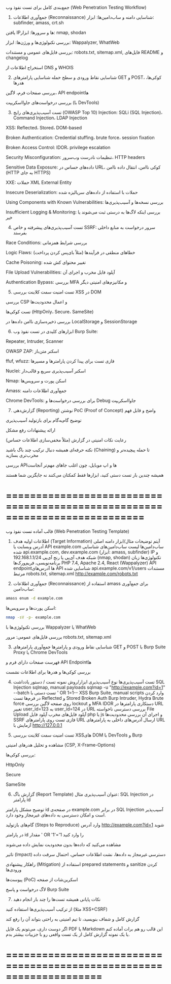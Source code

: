 

جمع‌بندی کامل برای تست نفوذ وب (Web Penetration Testing Workflow)
1. جمع‌آوری اطلاعات (Reconnaissance)
شناسایی دامنه و ساب‌دامین‌ها:
ابزار: subfinder, amass, crt.sh

یافتن IPها و سرورها:
ابزار: nmap, shodan

بررسی تکنولوژی‌ها و ورژن‌ها:
ابزار: Wappalyzer, WhatWeb

بررسی فایل‌های عمومی و مستندات:
robots.txt, sitemap.xml, فایل‌های README و changelog

استخراج اطلاعات از DNS و WHOIS

2. شناسایی نقاط ورودی و سطح حمله
شناسایی پارامترهای GET و POST، کوکی‌ها، هدرها

بررسی صفحات فرم، لاگین، API endpointها

بررسی درخواست‌های جاوااسکریپت (با DevTools)

3. تست آسیب‌پذیری‌های رایج (OWASP Top 10)
Injection:
SQLi (SQL Injection)، Command Injection، LDAP Injection

XSS:
Reflected، Stored، DOM-based

Broken Authentication:
Credential stuffing، brute force، session fixation

Broken Access Control:
IDOR، privilege escalation

Security Misconfiguration:
تنظیمات نادرست وب‌سرور، HTTP headers

Sensitive Data Exposure:
داده‌های حساس در URL، کوکی ناامن، انتقال داده ناامن (HTTP به جای HTTPS)

XXE:
حملات XML External Entity

Insecure Deserialization:
حملات با استفاده از داده‌های سریالیزه شده

Using Components with Known Vulnerabilities:
بررسی نسخه‌ها و آسیب‌پذیری‌ها

Insufficient Logging & Monitoring:
بررسی اینکه لاگ‌ها به درستی ثبت می‌شوند یا خیر

4. تست آسیب‌پذیری‌های پیشرفته و خاص
SSRF:
سرور درخواست به منابع داخلی بفرستد

Race Conditions:
بررسی شرایط همزمانی

Logic Flaws:
خطاهای منطقی در فرآیندها (مثلاً بای‌پس کردن پرداخت)

Cache Poisoning:
تغییر محتوای کش شده

File Upload Vulnerabilities:
آپلود فایل مخرب و اجرای آن

Authentication Bypass:
بررسی MFA و مکانیزم‌های امنیتی دیگر

5. تست امنیت سمت کلاینت
بررسی XSS در DOM

بررسی CSP و اعمال محدودیت‌ها

تست کوکی‌ها (HttpOnly، Secure، SameSite)

بررسی ذخیره‌سازی ناامن داده‌ها در LocalStorage و SessionStorage

6. ابزارهای کلیدی در تست نفوذ وب
Burp Suite:

Repeater, Intruder, Scanner

OWASP ZAP:
اسکنر متن‌باز

ffuf, wfuzz:
فازی تست برای پیدا کردن پارامترها و مسیرها

Nuclei:
اسکنر آسیب‌پذیری سریع و قالب‌دار

Nmap:
اسکن پورت و سرویس‌ها

Amass:
جمع‌آوری اطلاعات دامنه

Chrome DevTools:
برای بررسی درخواست‌ها و Debug جاوااسکریپت

7. گزارش‌دهی (Reporting)
نوشتن PoC (Proof of Concept) واضح و قابل فهم

توضیح گام‌به‌گام برای بازتولید آسیب‌پذیری

ارائه پیشنهادات رفع مشکل

رعایت نکات امنیتی در گزارش (مثلاً مخفی‌سازی اطلاعات حساس)

نکته حرفه‌ای
همیشه دنبال ترکیب چند باگ باشید (Chaining) تا حمله پیچیده‌تر و مخرب‌تری بسازید

بررسی APIها و اپ موبایل، چون اغلب جاهای مهم‌تر آنجاست

همیشه چندین بار تست دستی کنید، ابزارها فقط کمکتان می‌کنند نه جایگزین شما هستند


===========================================================================
===========================================================================

قالب آماده تست نفوذ وب (Web Penetration Testing Template)
1. اطلاعات اولیه هدف (Target Information)
آیتم	توضیحات	مثال/ابزار
دامنه اصلی	آدرس وبسایت یا API	example.com
ساب‌دامین‌ها	لیست ساب‌دامین‌های شناسایی شده	api.example.com, dev.example.com (ابزار: amass, subfinder)
IP و شبکه هدف	آی‌پی یا رنج آی‌پی	192.168.1.1/24 (nmap, shodan)
تکنولوژی‌ها	زبان برنامه‌نویسی، فریم‌ورک‌ها	PHP 7.4, Apache 2.4, React (Wappalyzer)
API endpointها	آدرس‌های API شناسایی شده	api.example.com/v1/users
مستندات مرتبط	robots.txt, sitemap.xml	http://example.com/robots.txt

2. جمع‌آوری اطلاعات (Reconnaissance)
استفاده از amass برای جمع‌آوری ساب‌دامین:

```bash
amass enum -d example.com
```
اسکن پورت‌ها و سرویس‌ها:

```bash
nmap -sV -p- example.com
```

بررسی تکنولوژی‌ها با Wappalyzer یا WhatWeb

بررسی فایل‌های عمومی:
مرور robots.txt, sitemap.xml

3. شناسایی نقاط ورودی و پارامترها
جمع‌آوری پارامترهای GET و POST با Burp Suite Proxy یا Chrome DevTools

فهرست صفحات دارای فرم و API Endpointها

بررسی کوکی‌ها و هدرها برای اطلاعات نشست

4. تست آسیب‌پذیری‌ها
نوع آسیب‌پذیری	ابزار/روش	نمونه تست / دستور	یادداشت
SQL Injection	sqlmap, manual payloads	sqlmap -u "http://example.com?id=1" --batch	تست دستی با ' OR 1=1--
XSS	Burp Suite, manual scripts	وارد کردن <script>alert(1)</script> در فرم‌ها	تست Reflected و Stored
Broken Auth	Burp Intruder, Hydra	Brute force روی صفحه لاگین	بررسی lockout و MFA
IDOR	دستکاری پارامترها در URL	تغییر user_id=123 به user_id=124 در URL	بررسی دسترسی ناخواسته
File Upload	آپلود فایل‌های مخرب	آپلود فایل php یا js و اجرای آن	بررسی محدودیت‌ها
SSRF	فازی تست روی پارامترهای URL	ارسال آدرس‌های داخلی به پارامترهای URL	آزمایش با http://127.0.0.1

5. تست امنیت سمت کلاینت
بررسی XSSهای DOM با DevTools و Burp

مشاهده و تحلیل هدرهای امنیتی (CSP, X-Frame-Options)

بررسی کوکی‌ها:

HttpOnly

Secure

SameSite

6. گزارش باگ (Report Template)
عنوان آسیب‌پذیری
مثال: SQL Injection در پارامتر id

توضیح مشکل
پارامتر id در صفحه‌ی example.com در برابر SQL Injection آسیب‌پذیر است و امکان دسترسی به داده‌های غیرمجاز وجود دارد.

گام‌های بازتولید (Steps to Reproduce)
وارد آدرس http://example.com?id=1 شوید

در پارامتر id مقدار ' OR '1'='1 را وارد کنید

مشاهده می‌کنید که داده‌ها بدون محدودیت نمایش داده می‌شوند

تاثیر (Impact)
دسترسی غیرمجاز به داده‌ها، نشت اطلاعات حساس، احتمال سرقت داده

راهکار پیشنهادی (Mitigation)
استفاده از prepared statements و sanitize کردن ورودی‌ها

پیوست‌ها (PoC)
اسکرین‌شات از صفحه

لاگ درخواست و پاسخ Burp Suite

7. نکات پایانی
همیشه تست‌ها را چند بار انجام دهید

از ترکیب آسیب‌پذیری‌ها استفاده کنید (مثلا XSS+CSRF)

گزارش کامل و شفاف بنویسید، تا تیم امنیتی به راحتی بتواند آن را رفع کند

اگر دوست داری، می‌تونم یک فایل PDF یا Markdown این قالب رو هم برات آماده کنم یا یک نمونه گزارش کامل از یک تست واقعی رو با جزییات بیشتر بدم.


====================================================================
====================================================================


